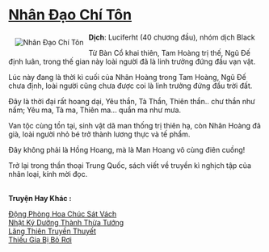 <a href="https://utruyen.com/nhan-dao-chi-ton/7973/" title="Nhân Đạo Chí Tôn"><h1>Nhân Đạo Chí Tôn</h1></a><div style="display:table"><img align="right" style="float: left; padding: 10px;" src="https://utruyen.com/images/story/200x260/nhan-dao-chi-ton.jpg" alt="Nhân Đạo Chí Tôn"><b>Dịch</b>: Luciferht (40 chương đầu), nhóm dịch Black<p></p>Từ Bàn Cổ khai thiên, Tam Hoàng trị thế, Ngũ Đế định luân, trong thế gian này loài người đã là linh trưởng đứng đầu vạn vật.<p></p>Lúc này đang là thời kì cuối của Nhân Hoàng trong Tam Hoàng, Ngũ Đế chưa định, loài người cũng chưa được coi là linh trưởng đứng đầu trời đất.<p></p>Đây là thời đại rất hoang dại, Yêu thần, Tà Thần, Thiên thần.. chư thần như nấm; Yêu ma, Tà ma, Thiên ma... quần ma như mưa.<p></p>Van tộc cùng tồn tại, sinh vật dã man thống trị thiên hạ, còn Nhân Hoàng đã già, loài người nhỏ bé trở thành lương thực và tế phẩm.<p></p>Đây không phải là Hồng Hoang, mà là Man Hoang vô cùng điên cuồng!<p></p>Trở lại trong thần thoại Trung Quốc, sách viết về truyền kì nghịch tập của nhân loại, kính mời đọc.</div><p><br><b>Truyện Hay Khác :</b></p><a href="https://utruyen.com/dong-phong-hoa-chuc-sat-vach/1584/" alt="Động Phòng Hoa Chúc Sát Vách">Động Phòng Hoa Chúc Sát Vách</a><br/><a href="https://github.com/quanluxury/ngontinhhot/tree/master/truyenhay/19302/" alt="Nhật Ký Dưỡng Thành Thừa Tướng">Nhật Ký Dưỡng Thành Thừa Tướng</a><br/><a href="https://github.com/quanluxury/truyenhot/tree/master/truyenhay/379/" alt="Lăng Thiên Truyền Thuyết">Lăng Thiên Truyền Thuyết</a><br/><a href="https://github.com/quanluxury/truyenhot/tree/master/truyenhay/2125/" alt="Thiếu Gia Bị Bỏ Rơi">Thiếu Gia Bị Bỏ Rơi</a><br/>